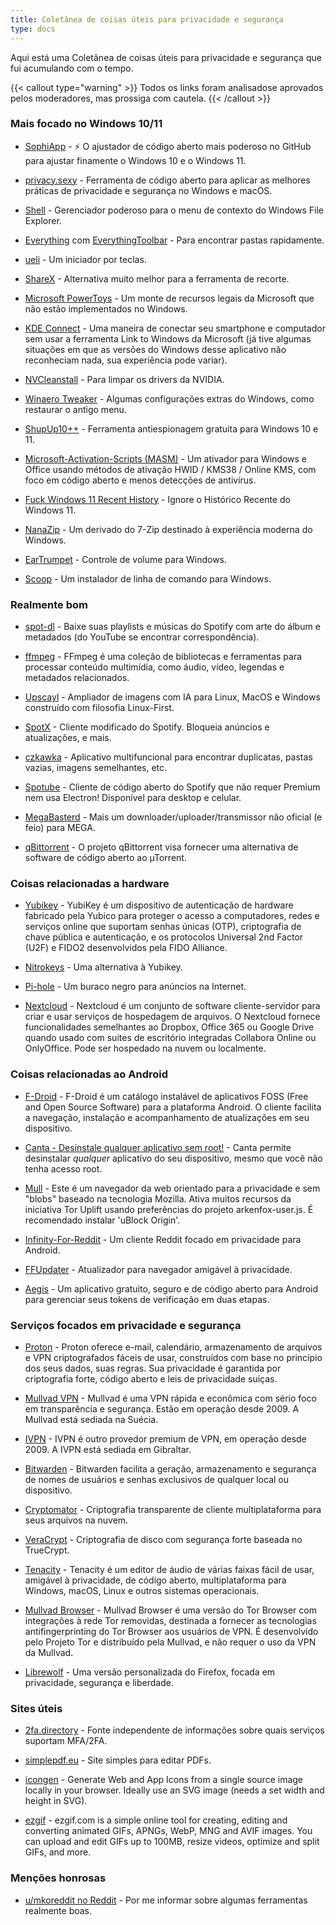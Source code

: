 ```yaml
---
title: Coletânea de coisas úteis para privacidade e segurança
type: docs
---
```

Aqui está uma Coletânea de coisas úteis para privacidade e segurança que fui acumulando com o tempo.

{{< callout type="warning" >}}
Todos os links foram analisados ​​e aprovados pelos moderadores, mas prossiga com cautela.
{{< /callout >}}

### Mais focado no Windows 10/11

- [SophiApp](https://github.com/Sophia-Community/SophiApp) - ⚡ O ajustador de código aberto mais poderoso no GitHub para ajustar finamente o Windows 10 e o Windows 11.

- [privacy.sexy](https://privacy.sexy/) - Ferramenta de código aberto para aplicar as melhores práticas de privacidade e segurança no Windows e macOS.

- [Shell](https://github.com/moudey/Shell) - Gerenciador poderoso para o menu de contexto do Windows File Explorer.

- [Everything](https://www.voidtools.com/) com [EverythingToolbar](https://github.com/srwi/EverythingToolbar) - Para encontrar pastas rapidamente.

- [ueli](https://ueli.app/#/) - Um iniciador por teclas.

- [ShareX](https://getsharex.com/) - Alternativa muito melhor para a ferramenta de recorte.

- [Microsoft PowerToys](https://learn.microsoft.com/en-us/windows/powertoys/) - Um monte de recursos legais da Microsoft que não estão implementados no Windows.

- [KDE Connect](https://kdeconnect.kde.org/) - Uma maneira de conectar seu smartphone e computador sem usar a ferramenta Link to Windows da Microsoft (já tive algumas situações em que as versões do Windows desse aplicativo não reconheciam nada, sua experiência pode variar).

- [NVCleanstall](https://www.techpowerup.com/download/techpowerup-nvcleanstall/) - Para limpar os drivers da NVIDIA.

- [Winaero Tweaker](https://winaero.com/winaero-tweaker/) - Algumas configurações extras do Windows, como restaurar o antigo menu.

- [ShupUp10++](https://www.oo-software.com/en/shutup10) - Ferramenta antiespionagem gratuita para Windows 10 e 11.

- [Microsoft-Activation-Scripts (MASM)](https://github.com/massgravel/Microsoft-Activation-Scripts) - Um ativador para Windows e Office usando métodos de ativação HWID / KMS38 / Online KMS, com foco em código aberto e menos detecções de antivírus.

- [Fuck Windows 11 Recent History](https://gist.github.com/gnireorb/38b024d42f22b2f13b6525a273f498b5) - Ignore o Histórico Recente do Windows 11.

- [NanaZip](https://github.com/M2Team/NanaZip) - Um derivado do 7-Zip destinado à experiência moderna do Windows.

- [EarTrumpet](https://github.com/File-New-Project/EarTrumpet) - Controle de volume para Windows.

- [Scoop](https://github.com/ScoopInstaller/Scoop) - Um instalador de linha de comando para Windows.

### Realmente bom

- [spot-dl](https://github.com/spotDL/spotify-downloader) - Baixe suas playlists e músicas do Spotify com arte do álbum e metadados (do YouTube se encontrar correspondência).

- [ffmpeg](https://ffmpeg.org/download.html) - FFmpeg é uma coleção de bibliotecas e ferramentas para processar conteúdo multimídia, como áudio, vídeo, legendas e metadados relacionados.

- [Upscayl](https://github.com/upscayl/upscayl) - Ampliador de imagens com IA para Linux, MacOS e Windows construído com filosofia Linux-First.

- [SpotX](https://github.com/amd64fox/SpotX/) - Cliente modificado do Spotify. Bloqueia anúncios e atualizações, e mais.

- [czkawka](https://github.com/qarmin/czkawka) - Aplicativo multifuncional para encontrar duplicatas, pastas vazias, imagens semelhantes, etc.

- [Spotube](https://github.com/KRTirtho/spotube) - Cliente de código aberto do Spotify que não requer Premium nem usa Electron! Disponível para desktop e celular.

- [MegaBasterd](https://github.com/tonikelope/megabasterd) - Mais um downloader/uploader/transmissor não oficial (e feio) para MEGA.

- [qBittorrent](https://github.com/qbittorrent/qBittorrent) - O projeto qBittorrent visa fornecer uma alternativa de software de código aberto ao µTorrent.

### Coisas relacionadas a hardware

- [Yubikey](https://www.yubico.com/products/) - YubiKey é um dispositivo de autenticação de hardware fabricado pela Yubico para proteger o acesso a computadores, redes e serviços online que suportam senhas únicas (OTP), criptografia de chave pública e autenticação, e os protocolos Universal 2nd Factor (U2F) e FIDO2 desenvolvidos pela FIDO Alliance.

- [Nitrokeys](https://www.nitrokey.com/products/nitrokeys) - Uma alternativa à Yubikey.

- [Pi-hole](https://pi-hole.net/) - Um buraco negro para anúncios na Internet.

- [Nextcloud](https://nextcloud.com/) - Nextcloud é um conjunto de software cliente-servidor para criar e usar serviços de hospedagem de arquivos. O Nextcloud fornece funcionalidades semelhantes ao Dropbox, Office 365 ou Google Drive quando usado com suites de escritório integradas Collabora Online ou OnlyOffice. Pode ser hospedado na nuvem ou localmente.

### Coisas relacionadas ao Android

- [F-Droid](https://f-droid.org/) - F-Droid é um catálogo instalável de aplicativos FOSS (Free and Open Source Software) para a plataforma Android. O cliente facilita a navegação, instalação e acompanhamento de atualizações em seu dispositivo.

- [Canta - Desinstale qualquer aplicativo sem root!](https://f-droid.org/en/packages/org.samo_lego.canta/) - Canta permite desinstalar *qualquer* aplicativo do seu dispositivo, mesmo que você não tenha acesso root.

- [Mull](https://f-droid.org/packages/us.spotco.fennec_dos/) - Este é um navegador da web orientado para a privacidade e sem "blobs" baseado na tecnologia Mozilla. Ativa muitos recursos da iniciativa Tor Uplift usando preferências do projeto arkenfox-user.js. É recomendado instalar 'uBlock Origin'.

- [Infinity-For-Reddit](https://github.com/Docile-Alligator/Infinity-For-Reddit) - Um cliente Reddit focado em privacidade para Android.

- [FFUpdater](https://github.com/Tobi823/ffupdater) - Atualizador para navegador amigável à privacidade.

- [Aegis](https://github.com/beemdevelopment/Aegis) - Um aplicativo gratuito, seguro e de código aberto para Android para gerenciar seus tokens de verificação em duas etapas.

### Serviços focados em privacidade e segurança

- [Proton](https://proton.me/) - Proton oferece e-mail, calendário, armazenamento de arquivos e VPN criptografados fáceis de usar, construídos com base no princípio dos seus dados, suas regras. Sua privacidade é garantida por criptografia forte, código aberto e leis de privacidade suíças.

- [Mullvad VPN](https://mullvad.net) - Mullvad é uma VPN rápida e econômica com sério foco em transparência e segurança. Estão em operação desde 2009. A Mullvad está sediada na Suécia.

- [IVPN](https://www.ivpn.net/) - IVPN é outro provedor premium de VPN, em operação desde 2009. A IVPN está sediada em Gibraltar.

- [Bitwarden](https://bitwarden.com/) - Bitwarden facilita a geração, armazenamento e segurança de nomes de usuários e senhas exclusivos de qualquer local ou dispositivo.

- [Cryptomator](https://github.com/cryptomator/cryptomator) - Criptografia transparente de cliente multiplataforma para seus arquivos na nuvem.

- [VeraCrypt](https://github.com/veracrypt/VeraCrypt) - Criptografia de disco com segurança forte baseada no TrueCrypt.

- [Tenacity](https://tenacityaudio.org) - Tenacity é um editor de áudio de várias faixas fácil de usar, amigável à privacidade, de código aberto, multiplataforma para Windows, macOS, Linux e outros sistemas operacionais.

- [Mullvad Browser](https://mullvad.net/en/browser) - Mullvad Browser é uma versão do Tor Browser com integrações à rede Tor removidas, destinada a fornecer as tecnologias antifingerprinting do Tor Browser aos usuários de VPN. É desenvolvido pelo Projeto Tor e distribuído pela Mullvad, e não requer o uso da VPN da Mullvad.

- [Librewolf](https://librewolf.net/) - Uma versão personalizada do Firefox, focada em privacidade, segurança e liberdade.

### Sites úteis

- [2fa.directory](https://2fa.directory/int/) - Fonte independente de informações sobre quais serviços suportam MFA/2FA.

- [simplepdf.eu](https://simplepdf.eu/) - Site simples para editar PDFs.

- [icongen](https://cthedot.de/icongen) -  Generate Web and App Icons from a single source image locally in your browser. Ideally use an SVG image (needs a set width and height in SVG). 

- [ezgif](https://ezgif.com/) - ezgif.com is a simple online tool for creating, editing and converting animated GIFs, APNGs, WebP, MNG and AVIF images. You can upload and edit GIFs up to 100MB, resize videos, optimize and split GIFs, and more.


### Menções honrosas

- [u/mkoreddit no Reddit](https://www.reddit.com/user/mkoreddit/) - Por me informar sobre algumas ferramentas realmente boas.